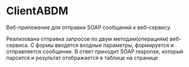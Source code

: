 # ClientABDM

Веб-приложение для отправки SOAP сообщений к веб-сервису.

Реализована отправка запросов по двум методам(операциям) веб-сервиса.
С формы вводятся входные параметры, формируется и отправляется сообщение.
В ответ приходит SOAP response, который парсится и результат отображается в таблице на странице

